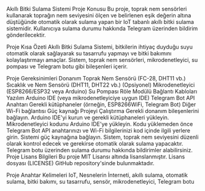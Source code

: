 Akıllı Bitki Sulama Sistemi
Proje Konusu
Bu proje, toprak nem sensörleri kullanarak toprağın nem seviyesini ölçen ve belirlenen eşik değerin altına düştüğünde otomatik olarak sulama yapan bir IoT tabanlı akıllı bitki sulama sistemidir. Kullanıcıya sulama durumu hakkında Telegram üzerinden bildirim gönderilecektir.

Proje Kısa Özeti
Akıllı Bitki Sulama Sistemi, bitkilerin ihtiyaç duyduğu suyu otomatik olarak sağlayarak su tasarrufu yapmayı ve bitki bakımını kolaylaştırmayı amaçlar. Sistem, toprak nem sensörleri, mikrodenetleyici, su pompası ve Telegram botu gibi bileşenleri içerir.

Proje Gereksinimleri
Donanım
Toprak Nem Sensörü (FC-28, DHT11 vb.)
Sıcaklık ve Nem Sensörü (DHT11, DHT22 vb.) (Opsiyonel)
Mikrodenetleyici (ESP8266/ESP32 veya Arduino)
Su Pompası
Röle Modülü
Bağlantı Kabloları
Yazılım
Arduino IDE (veya mikrodenetleyiciye uygun IDE)
Telegram Bot API Anahtarı
Gerekli kütüphaneler (örneğin, ESP8266WiFi, Telegram Bot)
Diğer
Wi-Fi bağlantısı
Güç kaynağı
Projeyi Çalıştırma
Gerekli donanım bileşenlerini bağlayın.
Arduino IDE'yi kurun ve gerekli kütüphaneleri yükleyin.
Mikrodenetleyici kodunu Arduino IDE'ye yükleyin.
Kodu yüklemeden önce Telegram Bot API anahtarınızı ve Wi-Fi bilgilerinizi kod içinde ilgili yerlere girin.
Sistemi güç kaynağına bağlayın.
Sistem, toprak nem seviyesini düzenli olarak kontrol edecek ve gerekirse otomatik olarak sulama yapacaktır.
Telegram botu üzerinden sulama durumu hakkında bildirimler alabilirsiniz.
Proje Lisans Bilgileri
Bu proje MIT Lisansı altında lisanslanmıştır. Lisans dosyası (LICENSE) GitHub repository'sinde bulunmaktadır.

Proje Anahtar Kelimeleri
IoT, Nesnelerin İnterneti, akıllı sulama, otomatik sulama, bitki bakımı, su tasarrufu, sensör, mikrodenetleyici, Telegram botu
